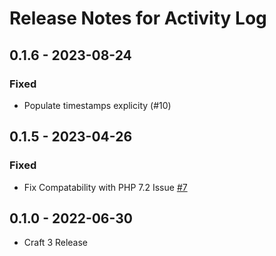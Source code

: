 # Release Notes for Activity Log

## 0.1.6 - 2023-08-24
### Fixed
- Populate timestamps explicity (#10)

## 0.1.5 - 2023-04-26
### Fixed
- Fix Compatability with PHP 7.2 Issue [#7](https://github.com/matfish2/craft-activity-log/issues/7)

## 0.1.0 - 2022-06-30
- Craft 3 Release